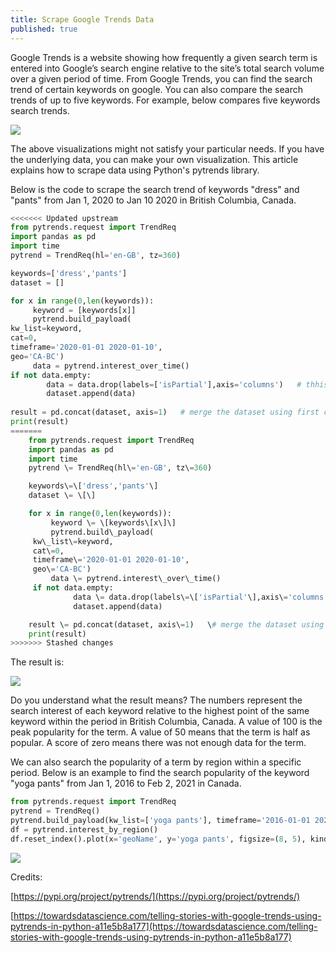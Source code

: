 ```yaml
---
title: Scrape Google Trends Data
published: true
---
```

Google Trends is a website showing how frequently a given search term is entered into Google’s search engine relative to the site’s total search volume over a given period of time. From Google Trends, you can find the search trend of certain keywords on google. You can also compare the search trends of up to five keywords. For example, below compares five  keywords search trends.


![](https://static.wixstatic.com/media/456b92_a9ad12973d384973b0ac2c0dbe63c65d~mv2.png/v1/fill/w_740,h_443,al_c,q_95/456b92_a9ad12973d384973b0ac2c0dbe63c65d~mv2.webp)

The above visualizations might not satisfy your particular needs. If you have the underlying data, you can make your own visualization. This article explains how to scrape data using Python's pytrends library.

Below is the code to scrape the search trend of keywords "dress" and "pants" from Jan 1, 2020 to Jan 10 2020 in British Columbia, Canada.

```python
<<<<<<< Updated upstream
from pytrends.request import TrendReq
import pandas as pd
import time
pytrend = TrendReq(hl='en-GB', tz=360)

keywords=['dress','pants']
dataset = []

for x in range(0,len(keywords)):
     keyword = [keywords[x]]
     pytrend.build_payload(
kw_list=keyword,
cat=0,
timeframe='2020-01-01 2020-01-10',
geo='CA-BC')
     data = pytrend.interest_over_time()
if not data.empty:
        data = data.drop(labels=['isPartial'],axis='columns')   # thhis 
        dataset.append(data)
 
result = pd.concat(dataset, axis=1)   # merge the dataset using first column as reference
print(result) 
=======
    from pytrends.request import TrendReq
    import pandas as pd
    import time
    pytrend \= TrendReq(hl\='en-GB', tz\=360)

    keywords\=\['dress','pants'\]
    dataset \= \[\]

    for x in range(0,len(keywords)):
         keyword \= \[keywords\[x\]\]
         pytrend.build\_payload(
     kw\_list\=keyword,
     cat\=0,
     timeframe\='2020-01-01 2020-01-10',
     geo\='CA-BC')
         data \= pytrend.interest\_over\_time()
     if not data.empty:
              data \= data.drop(labels\=\['isPartial'\],axis\='columns')   
              dataset.append(data)

    result \= pd.concat(dataset, axis\=1)   \# merge the dataset using first column as reference
    print(result) 
>>>>>>> Stashed changes
```

The result is:

![](https://static.wixstatic.com/media/456b92_a9cad9b5113142aebec54294be40953a~mv2.png/v1/fill/w_200,h_208,al_c,q_95/456b92_a9cad9b5113142aebec54294be40953a~mv2.webp)

Do you understand what the result means? The numbers represent the search interest of each keyword relative to the highest point of the same keyword within the period in British Columbia, Canada. A value of 100 is the peak popularity for the term. A value of 50 means that the term is half as popular. A score of zero means there was not enough data for the term. 

We can also search the popularity of a term by region within a specific period. Below is an example to find the search popularity of the keyword "yoga pants" from Jan 1, 2016 to Feb 2, 2021 in Canada.

```python
from pytrends.request import TrendReq
pytrend = TrendReq()
pytrend.build_payload(kw_list=['yoga pants'], timeframe='2016-01-01 2021-07-02', geo='CA')
df = pytrend.interest_by_region()
df.reset_index().plot(x='geoName', y='yoga pants', figsize=(8, 5), kind ='bar')
```
![](https://static.wixstatic.com/media/456b92_cf86036c97ea4726bb80b8effcbc7565~mv2.png/v1/fill/w_360,h_490,al_c,q_95/456b92_cf86036c97ea4726bb80b8effcbc7565~mv2.webp)

Credits:

[https://pypi.org/project/pytrends/](https://pypi.org/project/pytrends/)

[https://towardsdatascience.com/telling-stories-with-google-trends-using-pytrends-in-python-a11e5b8a177](https://towardsdatascience.com/telling-stories-with-google-trends-using-pytrends-in-python-a11e5b8a177)

